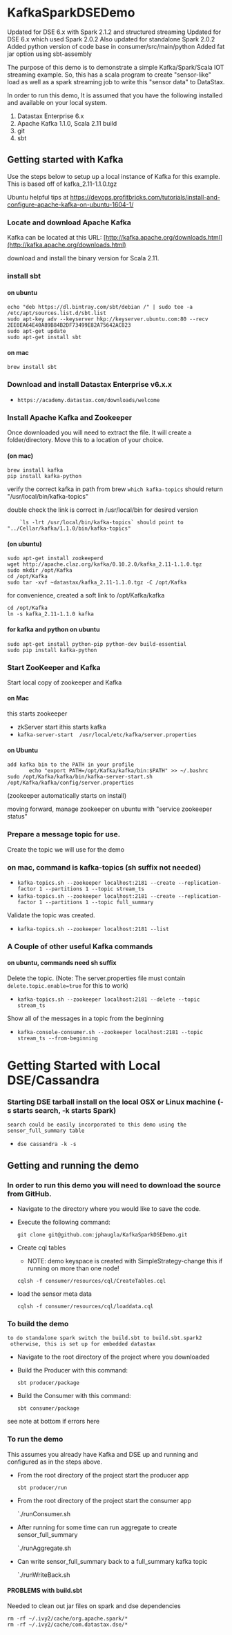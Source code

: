 # KafkaSparkDSEDemo
  Updated for DSE 6.x with Spark 2.1.2 and structured streaming
  Updated for DSE 6.x which used Spark 2.0.2
  Also updated for standalone Spark 2.0.2
  Added python version of code base in consumer/src/main/python
  Added fat jar option using sbt-assembly

The purpose of this demo is to demonstrate a simple Kafka/Spark/Scala IOT streaming example.  So, this has a scala program to create "sensor-like" load as well as a spark streaming job to write this "sensor data" to DataStax.

In order to run this demo, It is assumed that you have the following installed and available on your local system.

  1. Datastax Enterprise 6.x
  2. Apache Kafka 1.1.0, Scala 2.11 build
  3. git
  4. sbt

## Getting started with Kafka
Use the steps below to setup up a local instance of Kafka for this example. This is based off of kafka_2.11-1.1.0.tgz


Ubuntu helpful tips at https://devops.profitbricks.com/tutorials/install-and-configure-apache-kafka-on-ubuntu-1604-1/ 

### Locate and download Apache Kafka

Kafka can be located at this URL: 
	[http://kafka.apache.org/downloads.html](http://kafka.apache.org/downloads.html)

download and install the binary version for Scala 2.11.

###  install sbt

#### on ubuntu 

	echo "deb https://dl.bintray.com/sbt/debian /" | sudo tee -a /etc/apt/sources.list.d/sbt.list
	sudo apt-key adv --keyserver hkp://keyserver.ubuntu.com:80 --recv 2EE0EA64E40A89B84B2DF73499E82A75642AC823
	sudo apt-get update
	sudo apt-get install sbt

#### on mac 
	brew install sbt

### Download and install Datastax Enterprise v6.x.x

  * `https://academy.datastax.com/downloads/welcome`

### Install Apache Kafka and Zookeeper

Once downloaded you will need to extract the file. It will create a folder/directory. Move this to a location of your choice.

#### (on mac)

	brew install kafka
	pip install kafka-python

verify the correct kafka in path from brew
        `which kafka-topics` should return "/usr/local/bin/kafka-topics"

double check the link is correct in /usr/local/bin for desired version

        `ls -lrt /usr/local/bin/kafka-topics` should point to "../Cellar/kafka/1.1.0/bin/kafka-topics"

#### (on ubuntu)

	sudo apt-get install zookeeperd
	wget http://apache.claz.org/kafka/0.10.2.0/kafka_2.11-1.1.0.tgz
	sudo mkdir /opt/Kafka
	cd /opt/Kafka
	sudo tar -xvf ~datastax/kafka_2.11-1.1.0.tgz -C /opt/Kafka

for convenience, created a soft link to /opt/Kafka/kafka 

	cd /opt/Kafka
	ln -s kafka_2.11-1.1.0 kafka

#### for kafka and python on ubuntu 

	sudo apt-get install python-pip python-dev build-essential
	sudo pip install kafka-python

### Start ZooKeeper and Kafka
Start local copy of zookeeper and Kafka

####  on Mac
this starts zookeeper
  * zkServer start
ithis starts kafka
  * `kafka-server-start  /usr/local/etc/kafka/server.properties`

####  on Ubuntu

	add kafka bin to the PATH in your profile
           echo "export PATH=/opt/Kafka/kafka/bin:$PATH" >> ~/.bashrc
	sudo /opt/Kafka/kafka/bin/kafka-server-start.sh /opt/Kafka/kafka/config/server.properties

(zookeeper automatically starts on install)

moving forward, manage zookeeper on ubuntu with "service zookeeper status"

### Prepare a message topic for use.

Create the topic we will use for the demo

###  on mac, command is kafka-topics (sh suffix not needed)
  * `kafka-topics.sh --zookeeper localhost:2181 --create --replication-factor 1 --partitions 1 --topic stream_ts`
  * `kafka-topics.sh --zookeeper localhost:2181 --create --replication-factor 1 --partitions 1 --topic full_summary`

Validate the topic was created. 

  * `kafka-topics.sh --zookeeper localhost:2181 --list`
  
### A Couple of other useful Kafka commands
####  on ubuntu, commands need sh suffix 

Delete the topic. (Note: The server.properties file must contain `delete.topic.enable=true` for this to work)

  * `kafka-topics.sh --zookeeper localhost:2181 --delete --topic stream_ts`
  
Show all of the messages in a topic from the beginning

  * `kafka-console-consumer.sh --zookeeper localhost:2181 --topic stream_ts --from-beginning`
  
# Getting Started with Local DSE/Cassandra


### Starting DSE tarball install on the local OSX or Linux machine (-s starts search, -k starts Spark)
    search could be easily incorporated to this demo using the sensor_full_summary table

  * `dse cassandra -k -s` 
  
## Getting and running the demo

### In order to run this demo you will need to download the source from GitHub.

  * Navigate to the directory where you would like to save the code.
  * Execute the following command:
  
       `git clone git@github.com:jphaugla/KafkaSparkDSEDemo.git`
  
  * Create cql tables
     *  NOTE:  demo keyspace is created with SimpleStrategy-change this if running on more than one node!

    `cqlsh -f consumer/resources/cql/CreateTables.cql`
  
  * load the sensor meta data
   
    `cqlsh -f consumer/resources/cql/loaddata.cql`

### To build the demo

    to do standalone spark switch the build.sbt to build.sbt.spark2
     otherwise, this is set up for embedded datastax

  * Navigate to the root directory of the project where you downloaded
  * Build the Producer with this command:
  
    `sbt producer/package`
      
  * Build the Consumer with this command:
  
    `sbt consumer/package`

   see note at bottom if errors here

### To run the demo

This assumes you already have Kafka and DSE up and running and configured as in the steps above.

  * From the root directory of the project start the producer app
  
	`sbt producer/run`
    
  
  * From the root directory of the project start the consumer app

	`./runConsumer.sh   

  * After running for some time can run aggregate to create sensor_full_summary

	`./runAggregate.sh   

  * Can write sensor_full_summary back to a full_summary kafka topic

	`./runWriteBack.sh  
  
####  PROBLEMS with build.sbt
Needed to clean out jar files on spark and dse dependencies

	rm -rf ~/.ivy2/cache/org.apache.spark/*
	rm -rf ~/.ivy2/cache/com.datastax.dse/*
